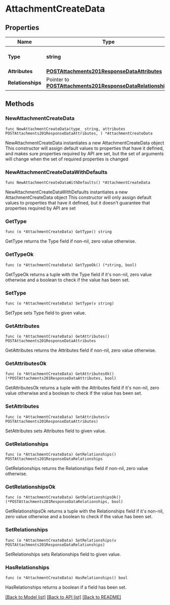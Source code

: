 # AttachmentCreateData

## Properties

Name | Type | Description | Notes
------------ | ------------- | ------------- | -------------
**Type** | **string** | The resource&#39;s type | [default to "attachments"]
**Attributes** | [**POSTAttachments201ResponseDataAttributes**](POSTAttachments201ResponseDataAttributes.md) |  | 
**Relationships** | Pointer to [**POSTAttachments201ResponseDataRelationships**](POSTAttachments201ResponseDataRelationships.md) |  | [optional] 

## Methods

### NewAttachmentCreateData

`func NewAttachmentCreateData(type_ string, attributes POSTAttachments201ResponseDataAttributes, ) *AttachmentCreateData`

NewAttachmentCreateData instantiates a new AttachmentCreateData object
This constructor will assign default values to properties that have it defined,
and makes sure properties required by API are set, but the set of arguments
will change when the set of required properties is changed

### NewAttachmentCreateDataWithDefaults

`func NewAttachmentCreateDataWithDefaults() *AttachmentCreateData`

NewAttachmentCreateDataWithDefaults instantiates a new AttachmentCreateData object
This constructor will only assign default values to properties that have it defined,
but it doesn't guarantee that properties required by API are set

### GetType

`func (o *AttachmentCreateData) GetType() string`

GetType returns the Type field if non-nil, zero value otherwise.

### GetTypeOk

`func (o *AttachmentCreateData) GetTypeOk() (*string, bool)`

GetTypeOk returns a tuple with the Type field if it's non-nil, zero value otherwise
and a boolean to check if the value has been set.

### SetType

`func (o *AttachmentCreateData) SetType(v string)`

SetType sets Type field to given value.


### GetAttributes

`func (o *AttachmentCreateData) GetAttributes() POSTAttachments201ResponseDataAttributes`

GetAttributes returns the Attributes field if non-nil, zero value otherwise.

### GetAttributesOk

`func (o *AttachmentCreateData) GetAttributesOk() (*POSTAttachments201ResponseDataAttributes, bool)`

GetAttributesOk returns a tuple with the Attributes field if it's non-nil, zero value otherwise
and a boolean to check if the value has been set.

### SetAttributes

`func (o *AttachmentCreateData) SetAttributes(v POSTAttachments201ResponseDataAttributes)`

SetAttributes sets Attributes field to given value.


### GetRelationships

`func (o *AttachmentCreateData) GetRelationships() POSTAttachments201ResponseDataRelationships`

GetRelationships returns the Relationships field if non-nil, zero value otherwise.

### GetRelationshipsOk

`func (o *AttachmentCreateData) GetRelationshipsOk() (*POSTAttachments201ResponseDataRelationships, bool)`

GetRelationshipsOk returns a tuple with the Relationships field if it's non-nil, zero value otherwise
and a boolean to check if the value has been set.

### SetRelationships

`func (o *AttachmentCreateData) SetRelationships(v POSTAttachments201ResponseDataRelationships)`

SetRelationships sets Relationships field to given value.

### HasRelationships

`func (o *AttachmentCreateData) HasRelationships() bool`

HasRelationships returns a boolean if a field has been set.


[[Back to Model list]](../README.md#documentation-for-models) [[Back to API list]](../README.md#documentation-for-api-endpoints) [[Back to README]](../README.md)


